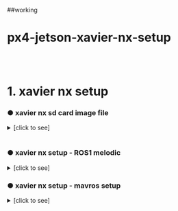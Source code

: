 ##working
# px4-jetson-xavier-nx-setup
<br>
<br>

# 1. xavier nx setup
### ● xavier nx sd card image file

<details><summary>[click to see]</summary>
  
  - Download the image file fomr nvidia [Jetson Download Center](https://developer.nvidia.com/embedded/downloads)   
     In my case, 4.5.1 was the latest one, so I downloaded this   
     
  - Write the image file to your sd card with [Rufus](https://rufus.ie/en/) or [Etcher](https://www.balena.io/etcher/), whatever with your way   
  ![image](https://user-images.githubusercontent.com/72853382/119228985-ab42ed80-bb50-11eb-98d7-162190234040.png)

</details>

<br>

### ● xavier nx setup - ROS1 melodic

<details><summary>[click to see]</summary>
  
  - Set up the ROS melodic and I followed [this site](https://junk-research-note.tistory.com/7)
  
  ~~~shell
$ git clone https://github.com/jetsonhacks/installROSXavier.git
$ cd installROSXavier
$ ./installROS.sh -p ros-melodic-desktop
$ rosdep init
$ rosdep update
$ ./setupCatkinWorkspace.sh
$ echo "source ~/catkin_ws/devel/setup.bash" >> ~/.bashrc

~~~
</details>

### ● xavier nx setup - mavros setup

<details><summary>[click to see]</summary>
  
  - Set up realsense sdk and ros packages and I followed [this site](https://github.com/zinuok/Xavier_NX), which is based on jetson hacks
  ~~~shell
$ sudo apt-get install ros-melodic-mavros ros-melodic-mavros-extras
$ cd && wget https://raw.githubusercontent.com/mavlink/mavros/master/mavros/scripts/install_geographiclib_datasets.sh
$ sudo bash ./install_geographiclib_datasets.sh   
~~~
</details>

<br>


